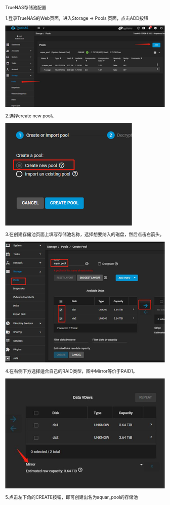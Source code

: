 TrueNAS存储池配置

1.登录TrueNAS的Web页面，进入Storage -> Pools 页面，点击ADD按钮

![68a34a6c651b79d866d93092ed8673db.png](../_resources/c6a9e159c329488eaa6c87507d446462.png)

2.选择create new pool。

![5df08c8c83e2666606fc56715d69af83.png](../_resources/fe658411719849b3afc74f21a2098ba3.png)

3.在创建存储池页面上填写存储池名称，选择想要纳入的磁盘，然后点击右箭头。

![2f6eb7e3eee152bfdae9c76c74c381ff.png](../_resources/2f6eb7e3eee152bfdae9c76c74c381ff.png)

4.在右侧下方选择适合自己的RAID类型，图中Mirror等价于RAID1。

![f3f8997d8c3b6bec8597bee2a3beb217.png](../_resources/cb4ec60883ef4e3ca6c7aacd4725e1c3.png)

5.点击左下角的CREATE按钮，即可创建出名为aquar_pool的存储池